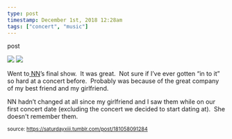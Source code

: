 ```yaml
---
type: post
timestamp: December 1st, 2018 12:28am
tags: ["concert", "music"]
---
```

post


 <img src="https://saturdayxiii.github.io/media/181058091284_1.jpg"/>
       

   

 <img src="https://saturdayxiii.github.io/media/181058091284_2.jpg"/>
       

        
Went to<a href="https://nnedmonton.bandcamp.com" target="_blank"> NN</a>’s final show.  It was great.  Not sure if I’ve ever gotten “in to it” so hard at a concert before.  Probably was because of the great company of my best friend and my girlfriend.  

NN hadn’t changed at all since my girlfriend and I saw them while on our first concert date (excluding the concert we decided to start dating at).  She doesn't remember them.
 
      
      
      
      
      
  
<small>source: https://saturdayxiii.tumblr.com/post/181058091284</small>